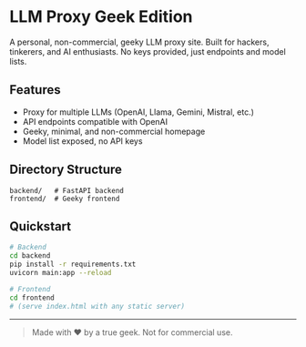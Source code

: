 # LLM Proxy Geek Edition

A personal, non-commercial, geeky LLM proxy site. Built for hackers, tinkerers, and AI enthusiasts. No keys provided, just endpoints and model lists. 

## Features
- Proxy for multiple LLMs (OpenAI, Llama, Gemini, Mistral, etc.)
- API endpoints compatible with OpenAI
- Geeky, minimal, and non-commercial homepage
- Model list exposed, no API keys

## Directory Structure
```
backend/   # FastAPI backend
frontend/  # Geeky frontend
```

## Quickstart
```bash
# Backend
cd backend
pip install -r requirements.txt
uvicorn main:app --reload

# Frontend
cd frontend
# (serve index.html with any static server)
```

---

> Made with ❤️ by a true geek. Not for commercial use.